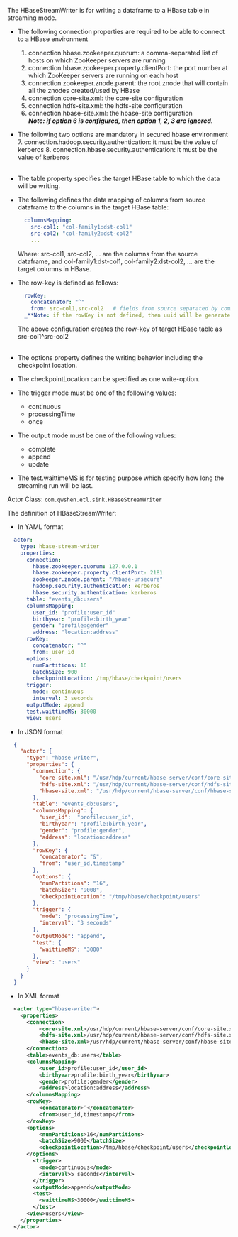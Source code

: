 The HBaseStreamWriter is for writing a dataframe to a HBase table in streaming mode.

- The following connection properties are required to be able to connect to a HBase environment
    1. connection.hbase.zookeeper.quorum: a comma-separated list of hosts on which ZooKeeper servers are running
    2. connection.hbase.zookeeper.property.clientPort: the port number at which ZooKeeper servers are running on each host
    3. connection.zookeeper.znode.parent: the root znode that will contain all the znodes created/used by HBase
    4. connection.core-site.xml: the core-site configuration
    5. connection.hdfs-site.xml: the hdfs-site configuration
    6. connection.hbase-site.xml: the hbase-site configuration  
       _**Note: if option 6 is configured, then option 1, 2, 3 are ignored.**_
- The following two options are mandatory in secured hbase environment
    7. connection.hadoop.security.authentication: it must be the value of kerberos
    8. connection.hbase.security.authentication: it must be the value of kerberos  
       <br />

- The table property specifies the target HBase table to which the data will be writing.
- The following defines the data mapping of columns from source dataframe to the columns in the target HBase table:
  ```yaml
    columnsMapping:
      src-col1: "col-family1:dst-col1"     
      src-col2: "col-family2:dst-col2" 
      ...
  ```
  Where: src-col1, src-col2, ... are the columns from the source dataframe, and col-family1:dst-col1, col-family2:dst-col2, ... are the target columns in HBase.
- The row-key is defined as follows:
  ```yaml
    rowKey:
      concatenator: "^"
      from: src-col1,src-col2   # fields from source separated by comma
    _**Note: if the rowKey is not defined, then uuid will be generated.**_
  ```
  The above configuration creates the row-key of target HBase table as src-col1^src-col2  
  <br />

- The options property defines the writing behavior including the checkpoint location.
- The checkpointLocation can be specified as one write-option.
- The trigger mode must be one of the following values:
  - continuous
  - processingTime
  - once
- The output mode must be one of the following values:
  - complete
  - append
  - update
- The test.waittimeMS is for testing purpose which specify how long the streaming run will be last.
      <br />

Actor Class: `com.qwshen.etl.sink.HBaseStreamWriter`

The definition of HBaseStreamWriter:
- In YAML format
```yaml
  actor:
    type: hbase-stream-writer
    properties:
      connection:
        hbase.zookeeper.quorum: 127.0.0.1
        hbase.zookeeper.property.clientPort: 2181
        zookeeper.znode.parent: "/hbase-unsecure"
        hadoop.security.authentication: kerberos
        hbase.security.authentication: kerberos
      table: "events_db:users"
      columnsMapping:
        user_id: "profile:user_id"
        birthyear: "profile:birth_year"
        gender: "profile:gender"
        address: "location:address"
      rowKey:
        concatenator: "^"
        from: user_id
      options:
        numPartitions: 16
        batchSize: 900
        checkpointLocation: /tmp/hbase/checkpoint/users
      trigger:
        mode: continuous
        interval: 3 seconds
      outputMode: append
      test.waittimeMS: 30000
      view: users
```

- In JSON format
```json
  {
    "actor": {
      "type": "hbase-writer",
      "properties": {
        "connection": {
          "core-site.xml": "/usr/hdp/current/hbase-server/conf/core-site.xml",
          "hdfs-site.xml": "/usr/hdp/current/hbase-server/conf/hdfs-site.xml",
          "hbase-site.xml": "/usr/hdp/current/hbase-server/conf/hbase-site.xml"
        },
        "table": "events_db:users",
        "columnsMapping": {
          "user_id":  "profile:user_id",
          "birthyear": "profile:birth_year",
          "gender": "profile:gender",
          "address": "location:address"
        },
        "rowKey": {
          "concatenator": "&",
          "from": "user_id,timestamp"
        },
        "options": {
          "numPartitions": "16",
          "batchSize": "9000",
          "checkpointLocation": "/tmp/hbase/checkpoint/users"
        },
        "trigger": {
          "mode": "processingTime",
          "interval": "3 seconds"
        },
        "outputMode": "append",
        "test": {
          "waittimeMS": "3000"
        },
        "view": "users"
      }
    }
  }
```

- In XML format
```xml
  <actor type="hbase-writer">
    <properties>
      <connection>
          <core-site.xml>/usr/hdp/current/hbase-server/conf/core-site.xml</core-site.xml>
          <hdfs-site.xml>/usr/hdp/current/hbase-server/conf/hdfs-site.xml</hdfs-site.xml>
          <hbase-site.xml>/usr/hdp/current/hbase-server/conf/hbase-site.xml</hbase-site.xml>
      </connection>
      <table>events_db:users</table>
      <columnsMapping>
          <user_id>profile:user_id</user_id>
          <birthyear>profile:birth_year</birthyear>
          <gender>profile:gender</gender>
          <address>location:address</address>
      </columnsMapping>
      <rowKey>
          <concatenator>^</concatenator>
          <from>user_id,timestamp</from>
      </rowKey>
      <options>
          <numPartitions>16</numPartitions>
          <batchSize>9000</batchSize>
          <checkpointLocation>/tmp/hbase/checkpoint/users</checkpointLocation>
      </options>
        <trigger>
          <mode>continuous</mode>
          <interval>5 seconds</interval>
        </trigger>
        <outputMode>append</outputMode>
        <test>
          <waittimeMS>30000</waittimeMS>
        </test>
      <view>users</view>
    </properties>
  </actor>
```
